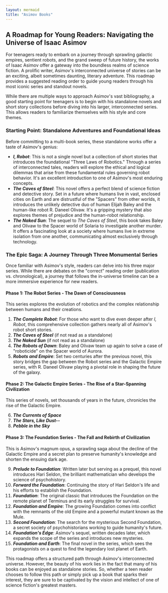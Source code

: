 ```yaml
---
layout: mermaid
title: "Asimov Books"
---
```


## A Roadmap for Young Readers: Navigating the Universe of Isaac Asimov

For teenagers ready to embark on a journey through sprawling galactic empires, sentient robots, and the grand sweep of future history, the works of Isaac Asimov offer a gateway into the boundless realms of science fiction. A prolific writer, Asimov's interconnected universe of stories can be an exciting, albeit sometimes daunting, literary adventure. This roadmap provides a suggested reading order to guide young readers through his most iconic series and standout novels.

While there are multiple ways to approach Asimov's vast bibliography, a good starting point for teenagers is to begin with his standalone novels and short story collections before diving into his larger, interconnected series. This allows readers to familiarize themselves with his style and core themes.

### Starting Point: Standalone Adventures and Foundational Ideas

Before committing to a multi-book series, these standalone works offer a taste of Asimov's genius:

* ***I, Robot***: This is not a single novel but a collection of short stories that introduces the foundational "Three Laws of Robotics." Through a series of interconnected tales, readers will explore the ethical and logical dilemmas that arise from these fundamental rules governing robot behavior. It's an excellent introduction to one of Asimov's most enduring concepts.
* ***The Caves of Steel***: This novel offers a perfect blend of science fiction and detective story. Set in a future where humans live in vast, enclosed cities on Earth and are distrustful of the "Spacers" from other worlds, it introduces the unlikely detective duo of human Elijah Baley and the human-like robot R. Daneel Olivaw. It's a gripping mystery that also explores themes of prejudice and the human-robot relationship.
* ***The Naked Sun***: The sequel to *The Caves of Steel*, this book takes Baley and Olivaw to the Spacer world of Solaria to investigate another murder. It offers a fascinating look at a society where humans live in extreme isolation from one another, communicating almost exclusively through technology.

### The Epic Saga: A Journey Through Three Monumental Series

Once familiar with Asimov's style, readers can delve into his three major series. While there are debates on the "correct" reading order (publication vs. chronological), a journey that follows the in-universe timeline can be a more immersive experience for new readers.

#### Phase 1: The Robot Series - The Dawn of Consciousness

This series explores the evolution of robotics and the complex relationship between humans and their creations.

1.  ***The Complete Robot***: For those who want to dive even deeper after *I, Robot*, this comprehensive collection gathers nearly all of Asimov's robot short stories.
2.  ***The Caves of Steel*** (if not read as a standalone)
3.  ***The Naked Sun*** (if not read as a standalone)
4.  ***The Robots of Dawn***: Baley and Olivaw team up again to solve a case of "roboticide" on the Spacer world of Aurora.
5.  ***Robots and Empire***: Set two centuries after the previous novel, this story bridges the gap between the Robot series and the Galactic Empire series, with R. Daneel Olivaw playing a pivotal role in shaping the future of the galaxy.

#### Phase 2: The Galactic Empire Series - The Rise of a Star-Spanning Civilization

This series of novels, set thousands of years in the future, chronicles the rise of the Galactic Empire.

6.  ***The Currents of Space***
7.  ***The Stars, Like Dust--***
8.  ***Pebble in the Sky***

#### Phase 3: The Foundation Series - The Fall and Rebirth of Civilization

This is Asimov's magnum opus, a sprawling saga about the decline of the Galactic Empire and a secret plan to preserve humanity's knowledge and shorten the ensuing dark age.

9.  ***Prelude to Foundation***: Written later but serving as a prequel, this novel introduces Hari Seldon, the brilliant mathematician who develops the science of psychohistory.
10. ***Forward the Foundation***: Continuing the story of Hari Seldon's life and his efforts to establish the Foundation.
11. ***Foundation***: The original classic that introduces the Foundation on the remote planet of Terminus and its early struggles for survival.
12. ***Foundation and Empire***: The growing Foundation comes into conflict with the remnants of the old Empire and a powerful mutant known as the Mule.
13. ***Second Foundation***: The search for the mysterious Second Foundation, a secret society of psychohistorians working to guide humanity's future.
14. ***Foundation's Edge***: Asimov's sequel, written decades later, which expands the scope of the series and introduces new mysteries.
15. ***Foundation and Earth***: The final novel in the series, which sees the protagonists on a quest to find the legendary lost planet of Earth.

This roadmap offers a structured path through Asimov's interconnected universe. However, the beauty of his work lies in the fact that many of his books can be enjoyed as standalone stories. So, whether a teen reader chooses to follow this path or simply pick up a book that sparks their interest, they are sure to be captivated by the vision and intellect of one of science fiction's greatest masters.